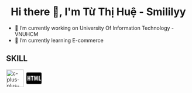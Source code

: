 <h1 align=center>Hi there 👋, I'm Từ Thị Huệ - Smililyy </h1> 

<!--
**Smililyy/Smililyy** is a ✨ _special_ ✨ repository because its `README.md` (this file) appears on your GitHub profile.
-->

- 🔭 I’m currently working on University Of Information Technology - VNUHCM
- 🌱 I’m currently learning E-commerce
## SKILL
<p align=left>
    <img width="48" height="48" src="https://img.icons8.com/color/48/c-plus-plus-logo.png" alt="c-plus-plus-logo"/>
     <img width="48" height="48" src="data:image/png;base64,iVBORw0KGgoAAAANSUhEUgAAAB4AAAAeCAYAAAA7MK6iAAAACXBIWXMAAAsTAAALEwEAmpwYAAABC0lEQVR4nO3WvS4EcRSG8V90FCSaLdBZifgoaIgCIWIjkRBahWgVKiFUEvHRKdcduAIanaug2R21wg2MSI5kk92QrJ1RmCc5yXknZ+aZ+We+KCjIgTW8Is2oElRaiZMMpWlUvZU4zamaKMRp3kv9yUH0k1jCs2YeUY2+GvNXke8iz2LmN+I3XKCMUvQ1XMb8bsxvRb7tlDiNWsFYQz5EN0YjD6EH1+2KS5iOg34n3sMiuvCCXkzhtF3xCLbR94N4E/vox0mcxFxsy3SpF3CEVQziGMvYyVo8gXOcxX732MB6g7gcd/lDJ8UDuMEThvEeVzvfIP5ivHhl/t+PRPJXPwKVjOX1eN4LCmTKB6oMpKWD3Jr5AAAAAElFTkSuQmCC">

</p>

